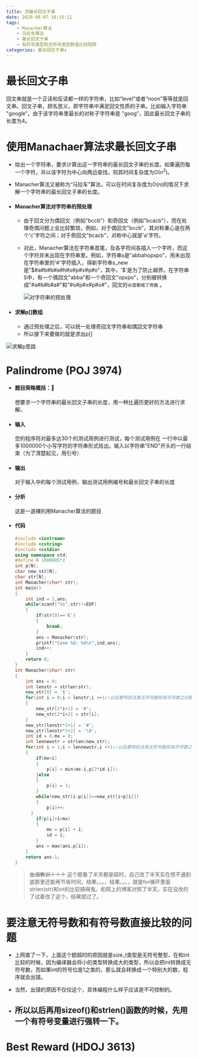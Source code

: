 ```yaml
---
title: 求最长回文子串
date: 2020-08-07 16:15:11
tags:
	- Manacher算法
	- 马拉车算法
	- 最长回文子串
	- 有符号类型和无符号类型数值比较陷阱
categories: 最长回文子串s
---
```

# 最长回文子串
  回文串就是一个正读和反读都一样的字符串，比如“level”或者“noon”等等就是回文串。回文子串，顾名思义，即字符串中满足回文性质的子串。比如输入字符串 "google”，由于该字符串里最长的对称子字符串是 "goog”，因此最长回文子串的长度为4。
# 使用Manachaer算法求最长回文子串

* 给出一个字符串，要求计算出这一字符串的最长回文子串的长度。如果遍历每一个字符，并以该字符为中心向两边查找，则其时间复杂度为O(*n*<sup>2</sup>)。

* Manacher算法又被称为“马拉车”算法，可以在时间复杂度为O(n)的情况下求解一个字符串的最长回文子串的长度。

* #### Manacher算法对字符串的预处理

  * 由于回文分为偶回文（例如"bccb"）和奇回文（例如"bcacb"），而在处理奇偶问题上会比较繁琐，例如，对于偶回文"bccb"，其对称重心是在两个'c'字符之间；对于奇回文"bcacb"，对称中心就是'a'字符。

  * 对此，Manacher算法在字符串首尾，及各字符间各插入一个字符，而这个字符并未出现在字符串里。例如，字符串s是"abbahopxpo"，用未出现在字符串里的'#'字符插入，得新字符串s_new是"\$#a#b#b#a#h#o#p#x#p#o"，其中，'$'是为了防止越界。在字符串S中，有一个偶回文"abba"和一个奇回文"opxpo"，分别被转换成"#a#b#b#a#"和"#o#p#x#p#o#"，回文的`长度都成了奇数` 。

    ![对字符串的预处理](https://i.loli.net/2020/08/07/3cUyC5PLBGQvzFq.png)

* #### 求解p[]数组

  * 通过预处理之后，可以统一处理奇回文字符串和偶回文字符串
  * 所以接下来要做的就是求出p[]

![求解p思路](https://i.loli.net/2020/08/07/j76WIBYFX34EUMu.png)

  


# Palindrome (POJ 3974)

* #### 题目简略概括：:articulated_lorry:

  想要求一个字符串的最长回文子串的长度，用一种比遍历更好的方法进行求解。

* #### 输入

  您的程序将对最多达30个的测试用例进行测试，每个测试用例在 一行中以最多1000000个小写字符的字符串形式给出。输入以字符串"END"开头的一行结束（为了清楚起见，用引号）

* #### 输出

  对于输入中的每个测试用例，输出测试用例编号和最长回文子串的长度

* #### 分析

  这是一道裸的用Manacher算法的题目

* #### 代码

  ```cpp
  #include <iostream>
  #include <cstring>
  #include <cstdio>
  using namespace std;
  #define N 1000005*2
  int p[N];
  char new_str[N];
  char str[N];
  int Manacher(char* str);
  int main()
  {
      int ind = 1,ans;
      while(scanf("%s",str)!=EOF)
      {
          if(str[0]=='E')
          {
              break;
          }
          ans = Manacher(str);
          printf("Case %d: %d\n",ind,ans);
          ind++;
      }
      return 0;
  }
  int Manacher(char* str)
  {
      int ans = 0;
      int lenstr = strlen(str);
      new_str[0] = '$';
      for(int i = 0;i < lenstr;i ++)//以后要特别注意无符号数和有符号数之间数值比较，因为编译器会把有符号数转换成无符号数，所以比如这个例子，int就会转换成无符号数，如果过int符号位为1，那么就会变得很大，程序就会出错，从这道题的经历来看，就会死循环
      {
          new_str[2*i+1] = '#';
          new_str[2*i+2] = str[i];
      }
      new_str[lenstr*2+1] = '#';
      new_str[lenstr*2+2] = '\0';
      int id = 0,mx = 0;
      int lennewstr = strlen(new_str);
      for(int i = 1;i < lennewstr;i ++)//以后要特别注意无符号数和有符号数之间数值比较
      {
          if(mx>i)
          {
              p[i] = min(mx-i,p[2*id-i]);
          }else
          {
              p[i] = 1;
          }
          while(new_str[i-p[i]]==new_str[i+p[i]])
          {
              p[i]++;
        }
          if(p[i]+i>mx)
          {
              mx = p[i] + i;
              id = i;
          }
          ans = max(ans,p[i]);
      }
      return ans-1;
  }
  
  ```
  
  > ~~血泪教训！！！~~ 这个题看了半天都是超时，自己改了半天实在想不通到底那里还能再节省时间，结果。。。，结果。。。，就是for循环里面strlen(str)和int的比较搞得鬼。和网上的博客对照了半天，实在没改的了试着改了这个，结果就过了。

# 要注意无符号数和有符号数直接比较的问题

* 上网查了一下，上面这个题超时的原因就是size_t类型是无符号整型，在和int比较的时候，因为编译器会将小的类型转换成大的类型，所以会把int转换成无符号数，而如果int的符号位是1之类的，那么就会转换成一个特别大的数，程序就会出错。

* 当然，出错的原因不仅仅这个，具体编程什么样子应该是不可控制的。

* ## 所以以后再用sizeof()和strlen()函数的时候，先用一个有符号变量进行强转一下。

# Best Reward (HDOJ 3613)

